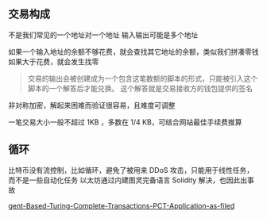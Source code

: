 
## 交易构成

不是我们常见的一个地址对一个地址
输入输出可能是多个地址

如果一个输入地址的余额不够花费，就会查找其它地址的余额，类似我们拼凑零钱
如果大于花费，就会发生找零

> 交易的输出会被创建成为一个包含这笔数额的脚本的形式，只能被引入这个脚本的一个解答后才能兑换。
> 这个解答就是交易接收方的钱包提供的签名

非对称加密，解起来困难而验证很容易，且难度可调整

一笔交易大小一般不超过 1KB ，多数在 1/4 KB，可结合网站最佳手续费推算

## 循环

比特币没有流控制，比如循环，避免了被用来 DDoS 攻击，只能用于线性任务，而不是一些自动化任务
以太坊通过内建图灵完备语言 Solidity 解决，也因此出事故

[gent-Based-Turing-Complete-Transactions-PCT-Application-as-filed](https://nchain.com/app/uploads/2017/08/Agent-Based-Turing-Complete-Transactions-PCT-Application-as-filed.pdf)